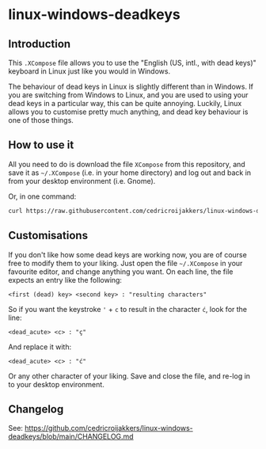 # linux-windows-deadkeys

## Introduction

This `.XCompose` file allows you to use the "English (US, intl., with dead keys)" keyboard in Linux just like you would in Windows.

The behaviour of dead keys in Linux is slightly different than in Windows. If you are switching from Windows to Linux, and you are used to using your dead keys in a particular way, this can be quite annoying. Luckily, Linux allows you to customise pretty much anything, and dead key behaviour is one of those things.

## How to use it

All you need to do is download the file `XCompose` from this repository, and save it as `~/.XCompose` (i.e. in your home directory) and log out and back in from your desktop environment (i.e. Gnome).

Or, in one command:

```sh
curl https://raw.githubusercontent.com/cedricroijakkers/linux-windows-deadkeys/main/XCompose > ~/.XCompose
```

## Customisations

If you don't like how some dead keys are working now, you are of course free to modify them to your liking. Just open the file `~/.XCompose` in your favourite editor, and change anything you want. On each line, the file expects an entry like the following:

```
<first (dead) key> <second key> : "resulting characters"
```

So if you want the keystroke `'` + `c` to result in the character `ć`, look for the line:

```
<dead_acute> <c> : "ç"
```

And replace it with:

```
<dead_acute> <c> : "ć"
```

Or any other character of your liking. Save and close the file, and re-log in to your desktop environment.

## Changelog

See: https://github.com/cedricroijakkers/linux-windows-deadkeys/blob/main/CHANGELOG.md